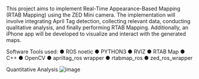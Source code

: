 This project aims to implement Real-Time Appearance-Based Mapping (RTAB Mapping) using the ZED Mini camera. The implementation will involve integrating April Tag detection, collecting relevant data, conducting qualitative analysis, and finally performing RTAB Mapping. Additionally, an iPhone app will be developed to visualize and interact with the generated maps.

Software Tools used:
● ROS noetic
● PYTHON3
● RVIZ
● RTAB Map
● C++
● OpenCV
● apriltag_ros wrapper
● rtabmap_ros
● zed_ros_wrapper

Quantitative Analysis
![image](https://github.com/KshamaDhaduti/RTAB-Mapping-ZED-Mini/assets/103454385/985b701a-ad60-4341-804c-14da7a542bce)
